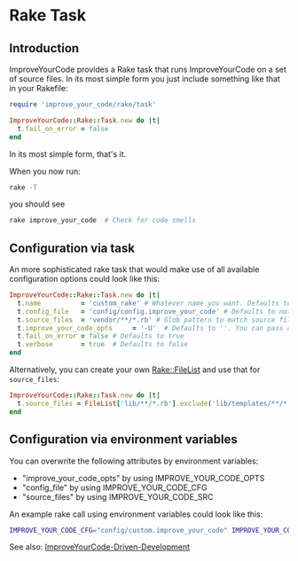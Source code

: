 # Rake Task

## Introduction

ImproveYourCode provides a Rake task that runs ImproveYourCode on a set of source files. In its most simple form you just include something like that in your Rakefile:

```Ruby
require 'improve_your_code/rake/task'

ImproveYourCode::Rake::Task.new do |t|
  t.fail_on_error = false
end
```

In its most simple form, that's it.

When you now run:

```Bash
rake -T
```

you should see

```Bash
rake improve_your_code  # Check for code smells
```

## Configuration via task

An more sophisticated rake task that would make use of all available configuration options could look like this:

```Ruby
ImproveYourCode::Rake::Task.new do |t|
  t.name          = 'custom_rake' # Whatever name you want. Defaults to "improve_your_code".
  t.config_file   = 'config/config.improve_your_code' # Defaults to nothing.
  t.source_files  = 'vendor/**/*.rb' # Glob pattern to match source files. Defaults to lib/**/*.rb
  t.improve_your_code_opts     = '-U'  # Defaults to ''. You can pass all the options here in that are shown by "improve_your_code -h"
  t.fail_on_error = false # Defaults to true
  t.verbose       = true  # Defaults to false
end
```

Alternatively, you can create your own [Rake::FileList](http://rake.rubyforge.org/classes/Rake/FileList.html) and use that for `source_files`:

```Ruby
ImproveYourCode::Rake::Task.new do |t|
  t.source_files = FileList['lib/**/*.rb'].exclude('lib/templates/**/*.rb')
end
```

## Configuration via environment variables

You can overwrite the following attributes by environment variables:

- "improve_your_code_opts" by using IMPROVE_YOUR_CODE_OPTS
- "config_file" by using IMPROVE_YOUR_CODE_CFG
- "source_files" by using IMPROVE_YOUR_CODE_SRC

An example rake call using environment variables could look like this:

```Bash
IMPROVE_YOUR_CODE_CFG="config/custom.improve_your_code" IMPROVE_YOUR_CODE_OPTS="-s" rake improve_your_code
```

See also: [ImproveYourCode-Driven-Development](ImproveYourCode-Driven-Development.md)
